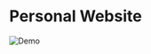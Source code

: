 # Personal Website

![Demo](https://user-images.githubusercontent.com/31773939/41823647-2627ecec-7821-11e8-9541-42d1e103c00a.png)
